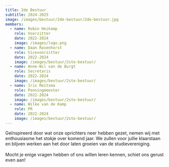```yaml
---
title: 2de Bestuur
subtitle: 2024-2025
image: /images/bestuur/2de-bestuur/2de-bestuur.jpg
members:
  - name: Robin Heikamp
    role: Voorzitter
    date: 2022-2024
    image: /images/logo.png
  - name: Daan Ravenhorst
    role: Vicevoorzitter
    date: 2022-2024
    image: /images/bestuur/2ste-bestuur/
  - name: Anne-Wil van de Burgt
    role: Secretaris
    date: 2022-2024
    image: /images/bestuur/2ste-bestuur/
  - name: Iris Reitsma
    role: Penningmeester
    date: 2022-2024
    image: /images/bestuur/2ste-bestuur/
  - name: Wilke van de Kamp
    role: PR
    date: 2022-2024
    image: /images/bestuur/2ste-bestuur/
---
```


Geïnspireerd door wat onze oprichters neer hebben gezet, nemen wij met enthousiasme het stokje over komend jaar. We zullen voor jullie klaarstaan en blijven werken aan het door laten groeien van de studievereniging.
<br>
<br>
Mocht je enige vragen hebben of ons willen leren kennen,
schiet ons gerust even aan!
